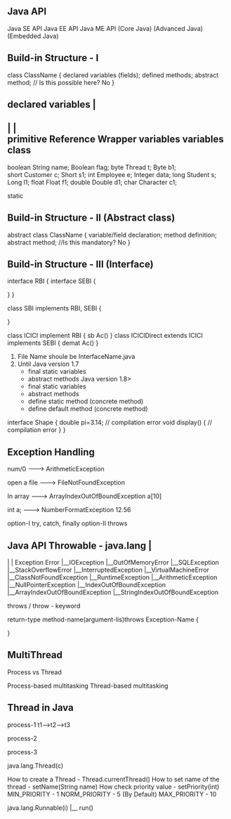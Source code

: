 Java API
-----------
Java SE API		Java EE API		Java ME API
(Core Java)		(Advanced Java)		(Embedded Java)

Build-in Structure - I
---------------------
class ClassName {
  declared variables (fields);
  defined methods;
  abstract method; // Is this possible here? No
} 

declared variables
	|
---------------------------
|			   |	
primitive		Reference 		Wrapper
variables		variables		class
--------------------------------------------------------------
boolean			String name;		Boolean flag;
byte			Thread t;		Byte b1;	
short			Customer c;		Short s1;
int			Employee e;		Integer data;
long			Student s;		Long l1;
float						Float f1;
double						Double d1;
char						Character c1;

static


Build-in Structure - II (Abstract class)
-----------------------

abstract class ClassName {
 variable/field declaration;
 method definition;
 abstract method; //Is this mandatory? No 
}

Build-in Structure - III (Interface)
----------------------------------

interface RBI {		interface SEBI {
 	
}			}

class SBI implements RBI, SEBI {

}

class ICICI implement RBI {
	sb Ac()
}
class ICICIDirect extends ICICI implements SEBI {
	demat Ac()
}

1. File Name shoule be InterfaceName.java
2. Until Java version 1.7
	- final static variables
	- abstract methods
   Java version 1.8>
	- final static variables
	- abstract methods
	- define static method (concrete method)
	- define default method (concrete method)

	
interface Shape {
  double pi=3.14;	// compilation error
  void display() {	// compilation error
  }
}

Exception Handling
-----------------------

num/0 		---> ArithmeticException

open a file	---> FileNotFoundException

In array	---> ArrayIndexOutOfBoundException
a[10] 

int a;		---> NumberFormatException
12.56

option-I	try, catch, finally
option-II	throws	

Java API
	Throwable - java.lang
	    |
 --------------------------------------------------------
|							|
Exception						Error
|__IOException						|__OutOfMemoryError
|__SQLException						|__StackOverflowError
|__InterruptedException					|__VirtualMachineError
|__ClassNotFoundException
|__RuntimeException
   |__ArithmeticException
   |__NullPointerException
   |__IndexOutOfBoundException
      |__ArrayIndexOutOfBoundException
      |__StringIndexOutOfBoundException

throws / throw - keyword

return-type method-name(argument-lis)throws Exception-Name {

}

MultiThread
------------
Process vs Thread

Process-based multitasking
Thread-based multitasking

Thread in Java
----------------

process-1
 t1-->t2-->t3 

process-2

process-3

java.lang.Thread(c)

How to create a Thread 			- Thread.currentThread()
How to set name of the thread		- setName(String name)
How check priority value		- setPriority(int)
MIN_PRIORITY	- 1
NORM_PRIORITY	- 5 (By Default)
MAX_PRIORITY	- 10

java.lang.Runnable(i)
	  |__ run()






